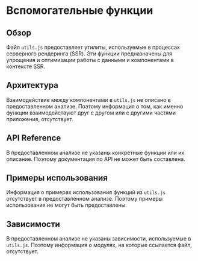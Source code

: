 # Вспомогательные функции

## Обзор
Файл `utils.js` предоставляет утилиты, используемые в процессах серверного рендеринга (SSR). Эти функции предназначены для упрощения и оптимизации работы с данными и компонентами в контексте SSR.

## Архитектура
Взаимодействие между компонентами в `utils.js` не описано в предоставленном анализе. Поэтому информация о том, как именно функции взаимодействуют друг с другом или с другими частями приложения, отсутствует.

## API Reference
В предоставленном анализе не указаны конкретные функции или их описание. Поэтому документация по API не может быть составлена.

## Примеры использования
Информация о примерах использования функций из `utils.js` отсутствует в предоставленном анализе. Поэтому примеры использования не могут быть предоставлены.

## Зависимости
В предоставленном анализе не указаны зависимости, используемые в `utils.js`. Поэтому информация о модулях, на которые ссылается файл, отсутствует.